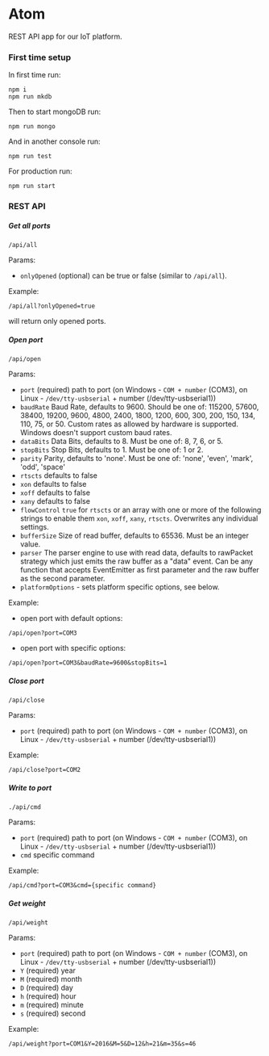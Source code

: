 # Atom
REST API app for our IoT platform.

### First time setup

In first time run:

```
npm i
npm run mkdb
```

Then to start mongoDB run:

```
npm run mongo
```

And in another console run:

```
npm run test
```

For production run:

```
npm run start
```

### REST API

##### Get all ports

```
/api/all
```

Params:

* `onlyOpened` (optional) can be true or false (similar to `/api/all`).

Example:

```
/api/all?onlyOpened=true
```
will return only opened ports.

##### Open port

```
/api/open
```

Params:
* `port` (required) path to port (on Windows - `COM + number` (COM3), on Linux - `/dev/tty-usbserial` + number (/dev/tty-usbserial1))
* `baudRate` Baud Rate, defaults to 9600. Should be one of: 115200, 57600, 38400, 19200, 9600, 4800, 2400, 1800, 1200, 600, 300, 200, 150, 134, 110, 75, or 50. Custom rates as allowed by hardware is supported. Windows doesn't support custom baud rates.
* `dataBits` Data Bits, defaults to 8. Must be one of: 8, 7, 6, or 5.
* `stopBits` Stop Bits, defaults to 1. Must be one of: 1 or 2.
* `parity` Parity, defaults to 'none'. Must be one of: 'none', 'even', 'mark', 'odd', 'space'
* `rtscts` defaults to false
* `xon` defaults to false
* `xoff` defaults to false
* `xany` defaults to false
* `flowControl` `true` for `rtscts` or an array with one or more of the following strings to enable them `xon`, `xoff`, `xany`, `rtscts`. Overwrites any individual settings.
* `bufferSize` Size of read buffer, defaults to 65536. Must be an integer value.
* `parser` The parser engine to use with read data, defaults to rawPacket strategy which just emits the raw buffer as a "data" event. Can be any function that accepts EventEmitter as first parameter and the raw buffer as the second parameter.
* `platformOptions` - sets platform specific options, see below.

Example:

- open port with default options:
```
/api/open?port=COM3
```

- open port with specific options:
```
/api/open?port=COM3&baudRate=9600&stopBits=1
```

##### Close port

```
/api/close
```

Params:
* `port` (required) path to port (on Windows - `COM + number` (COM3), on Linux - `/dev/tty-usbserial` + number (/dev/tty-usbserial1))

Example:

```
/api/close?port=COM2
```

##### Write to port

```
./api/cmd
```

Params:
* `port` (required) path to port (on Windows - `COM + number` (COM3), on Linux - `/dev/tty-usbserial` + number (/dev/tty-usbserial1))
* `cmd` specific command

Example:

```
/api/cmd?port=COM3&cmd={specific command}
```

##### Get weight

```
/api/weight
```

Params:
* `port` (required) path to port (on Windows - `COM + number` (COM3), on Linux - `/dev/tty-usbserial` + number (/dev/tty-usbserial1))
* `Y` (required) year
* `M` (required) month
* `D` (required) day
* `h` (required) hour
* `m` (required) minute
* `s` (required) second

Example:

```
/api/weight?port=COM1&Y=2016&M=5&D=12&h=21&m=35&s=46
```

